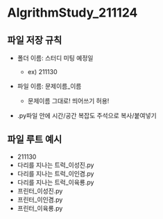 # AlgrithmStudy_211124

## 파일 저장 규칙
- 폴더 이름: 스터디 미팅 예정일 
  - ex) 211130
  
- 파일 이름: 문제이름_이름
  - 문제이름 그대로! 띄어쓰기 허용!
  
- .py파일 안에 시간/공간 복잡도 주석으로 복사/붙여넣기 

 ## 파일 루트 예시
 - 211130
  - 다리를 지나는 트럭_이성진.py
  - 다리를 지나는 트럭_이인겸.py 
  - 다리를 지나는 트럭_이육룡.py
  - 프린터_이성진.py
  - 프린터_이인겸.py
  - 프린터_이육룡.py

